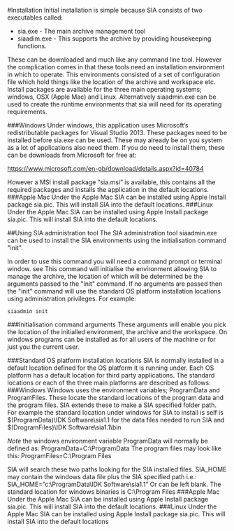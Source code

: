 #Installation
Initial installation is simple because SIA consists of two executables called:
* sia.exe - The main archive management tool
* siaadim.exe - This supports the archive by providing housekeeping functions.

These can be downloaded and much like any command line tool. However the complication comes in that these tools need an installation environment in which to operate. This environments consisted of a set of configuration file which hold things like the location of the archive and workspace etc.
Install packages are available for the three main operating systems; windows, OSX (Apple Mac) and Linux.
Alternatively siaadmin.exe can be used to create the runtime environments that sia will need for its operating requirements.  

###Windows
Under windows, this application uses Microsoft’s redistributable packages for Visual Studio 2013. These packages need to be installed before sia.exe can be used. These may already be on you system as a lot of applications also need them. If you do need to install them, these can be downloads from Microsoft for free at:

 https://www.microsoft.com/en-gb/download/details.aspx?id=40784

However a MSI install package “sia.msi” is available, this contains all the required packages and installs the application in the default locations.
###Apple Mac
Under the Apple Mac SIA can be installed using Apple Install package sia.pic. This will install SIA into the default locations. 
###Linux
Under the Apple Mac SIA can be installed using Apple Install package sia.pic. This will install SIA into the default locations.

##Using SIA administration tool
The SIA administration tool siaadmin.exe can be used to install the SIA environments using the initialisation command "init".

In order to use this command you will need a command prompt or terminal window. see
This command will initialise the environment allowing SIA to manage the archive, the location of which will be determined be the arguments passed to the "init" command. If no arguments are passed then the "init" command will use the standard OS platform installation locations using administration privileges.
For example:

`siaadmin init`



###Initialisation command arguments 
These arguments will enable you pick the location of the initialled environment, the archive and the workspace. On windows programs can be installed as for all users of the machine or for just you the current user.

###Standard OS platform installation locations
SIA is normally installed in a default location defined for the OS platform it is running under. Each OS platform has a default location for third party applications. The standard locations or each of the three main platforms are described as follows:
###Windows
Windows uses the environment variables; ProgramData and ProgramFiles. These locate the standard locations of the program data and the program files. SIA extends these to make a SIA specified folder path. For example the standard location under windows for SIA to install is self is $(ProgramData)\IDK Software\sia1.1 for the data files needed to run SIA and $(DrogramFiles)\IDK Software\sia1.1\bin

_Note_ the windows environment variable ProgramData will normally be defined as:
ProgramData=C:\ProgramData
The program files may look like this:
ProgramFiles=C:\Program Files

SIA will search these two paths looking for the SIA installed files. SIA_HOME may contain the windows data file plus the SIA specified path i.e.:
SIA_HOME=”c:\ProgramData\IDK Software\sia1.1”
Or can be left blank.
The standard location for windows binaries is C:\Program Files
###Apple Mac
Under the Apple Mac SIA can be installed using Apple Install package sia.pic. This will install SIA into the default locations. 
###Linux
Under the Apple Mac SIA can be installed using Apple Install package sia.pic. This will install SIA into the default locations
 


